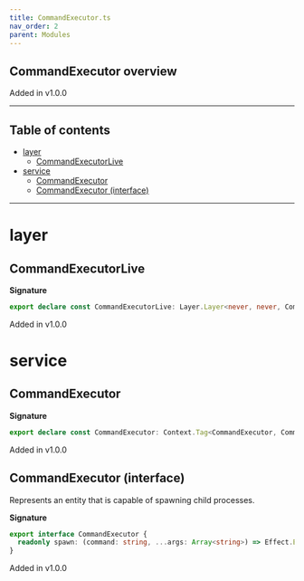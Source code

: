 ```yaml
---
title: CommandExecutor.ts
nav_order: 2
parent: Modules
---
```


## CommandExecutor overview

Added in v1.0.0

---

<h2 class="text-delta">Table of contents</h2>

- [layer](#layer)
  - [CommandExecutorLive](#commandexecutorlive)
- [service](#service)
  - [CommandExecutor](#commandexecutor)
  - [CommandExecutor (interface)](#commandexecutor-interface)

---

# layer

## CommandExecutorLive

**Signature**

```ts
export declare const CommandExecutorLive: Layer.Layer<never, never, CommandExecutor>
```

Added in v1.0.0

# service

## CommandExecutor

**Signature**

```ts
export declare const CommandExecutor: Context.Tag<CommandExecutor, CommandExecutor>
```

Added in v1.0.0

## CommandExecutor (interface)

Represents an entity that is capable of spawning child processes.

**Signature**

```ts
export interface CommandExecutor {
  readonly spawn: (command: string, ...args: Array<string>) => Effect.Effect<never, Error, void>
}
```

Added in v1.0.0
